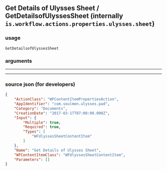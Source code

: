 
## Get Details of Ulysses Sheet / GetDetailsofUlyssesSheet (internally `is.workflow.actions.properties.ulysses.sheet`)



### usage
```
GetDetailsofUlyssesSheet 
```

### arguments

---



---

### source json (for developers)

```json
{
	"ActionClass": "WFContentItemPropertiesAction",
	"AppIdentifier": "com.soulmen.ulysses.pad",
	"Category": "Documents",
	"CreationDate": "2017-03-17T07:00:00.000Z",
	"Input": {
		"Multiple": true,
		"Required": true,
		"Types": [
			"WFUlyssesSheetContentItem"
		]
	},
	"Name": "Get Details of Ulysses Sheet",
	"WFContentItemClass": "WFUlyssesSheetContentItem",
	"Parameters": []
}
```
